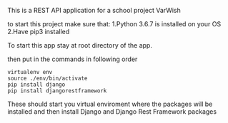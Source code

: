 This is a REST API application for a school project VarWish

to start this project make sure that:
1.Python 3.6.7 is installed on your OS
2.Have pip3 installed

To start this app stay at root directory of the app.

then put in the commands in following order

```
virtualenv env
source ./env/bin/activate
pip install django
pip install djangorestframework
```

These should start you virtual enviroment where the packages will be installed and then install Django and Django Rest Framework packages
